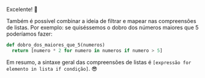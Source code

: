 Excelente! :clap:

Também é possível combinar a ideia de filtrar e mapear nas compreensões de listas. Por exemplo: se quiséssemos o dobro dos números maiores que 5 poderíamos fazer:

``` python
def dobro_dos_maiores_que_5(numeros)
  return [numero * 2 for numero in numeros if numero > 5]
```

Em resumo, a sintaxe geral das compreensões de listas é `[expressão for elemento in lista if condição]`. :sunglasses:
